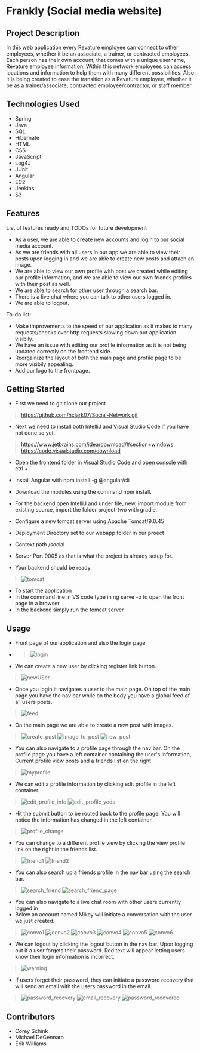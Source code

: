 # Frankly (Social media website)

## Project Description

In this web application every Revature employee can connect to other employees, whether it be an associate, a trainer, or contracted employees. Each person has their own account, that comes with a unique username, Revature employee information. Within this network employees can access locations and information to help them with many different possibilities. Also it is being created to ease the transition as a Revature employee, whether it be as a trainer/associate, contracted employee/contractor, or staff member.

## Technologies Used

* Spring
* Java
* SQL
* Hibernate
* HTML
* CSS
* JavaScript
* Log4J
* JUnit
* Angular
* EC2
* Jenkins
* S3

## Features

List of features ready and TODOs for future development
* As a user, we are able to create new accounts and login to our social media account.
* As we are friends with all users in our app we are able to view their posts upon logging in and we are able to create new posts and attach an image.
* We are able to view our own profile with post we created while editing our profile information, and we are able to view our own friends profiles with their post as well.
* We are able to search for other user through a search bar. 
* There is a live chat where you can talk to other users logged in.
* We are able to logout.

To-do list:
* Make improvements to the speed of our application as it makes to many requests/checks over http requests slowing down our application visibily. 
* We have an issue with editing our profile information as it is not being updated correctly on the frontend side.
* Reorgainize the layout of both the main page and profile page to be more visibily appealing. 
* Add our logo to the frontpage.

## Getting Started
   
* First we need to git clone our project
> https://github.com/hclark07/Social-Network.git

* Next we need to install both IntelliJ and Visual Studio Code if you have not done so yet.
> https://www.jetbrains.com/idea/download/#section=windows
> https://code.visualstudio.com/download

* Open the frontend folder in Visual Studio Code and open console with ctrl + ` 
* Install Angular with npm install -g @angular/cli
* Download the modules using the command npm install.

* For the backend open IntelliJ and under file, new, import module from existing source, import the folder project-two with gradle. 
* Configure a new tomcat server using Apache Tomcat/9.0.45
* Deployment Directory set to our webapp folder in our proect
* Context path /social
* Server Port 9005 as that is what the project is already setup for. 
* Your backend should be ready.
> ![tomcat](https://user-images.githubusercontent.com/69532931/115968051-a73c9500-a4ea-11eb-8cc4-f97bdf99655d.png)


* To start the application
* In the command line in VS code type in ng serve -o to open the front page in a browser
* In the backend simply run the tomcat server

## Usage

* Front page of our application and also the login page
* > ![login](https://user-images.githubusercontent.com/69532931/115947441-876e8800-a47c-11eb-87fb-b709c099aa72.png)

* We can create a new user by clicking register link button.
> ![newUSer](https://user-images.githubusercontent.com/69532931/115947462-9ce3b200-a47c-11eb-983c-ebde091578d0.png)

* Once you login it navigates a user to the main page. On top of the main page you have the nav bar while on the body you have a global feed of all users posts. 
> ![feed](https://user-images.githubusercontent.com/69532931/115947473-b1c04580-a47c-11eb-9f8b-0065d44d0b4c.png)

* On the main page we are able to create a new post with images.
> ![create_post](https://user-images.githubusercontent.com/69532931/115947491-d3213180-a47c-11eb-813a-67114bcc8528.png)
> ![image_to_post](https://user-images.githubusercontent.com/69532931/115947501-dc120300-a47c-11eb-915d-9303626870e1.png)
> ![new_post](https://user-images.githubusercontent.com/69532931/115947512-ee8c3c80-a47c-11eb-9064-290c8aba6da9.png)

* You can also navigate to a profile page through the nav bar. On the profile page you have a left container containing the user's information, Current profile view posts and a friends list on the right
> ![myprofile](https://user-images.githubusercontent.com/69532931/115947570-65c1d080-a47d-11eb-8b56-26e858818a97.png)

* We can edit a profile information by clicking edit profile in the left container. 
> ![edit_profile_info](https://user-images.githubusercontent.com/69532931/115947582-812cdb80-a47d-11eb-9de9-3e8d8f61555d.png)
> ![edit_profile_yoda](https://user-images.githubusercontent.com/69532931/115947592-9144bb00-a47d-11eb-9309-532de8da2f8f.png)

* Hit the submit button to be routed back to the profile page. You will notice the information has changed in the left container. 
> ![profile_change](https://user-images.githubusercontent.com/69532931/115947612-b20d1080-a47d-11eb-93d0-e23cdafa68b7.png)

* You can change to a different profile view by clicking the view profile link on the right in the friends list.
> ![friend1](https://user-images.githubusercontent.com/69532931/115947636-d832b080-a47d-11eb-991a-a6a6358c67a5.png)
> ![friend2](https://user-images.githubusercontent.com/69532931/115947637-da950a80-a47d-11eb-8826-147a372ba03a.png)

* You can also search up a friends profile in the nav bar using the search bar. 
> ![search_friend](https://user-images.githubusercontent.com/69532931/115947666-07492200-a47e-11eb-848d-7da4f61347b2.png)
> ![search_friend_page](https://user-images.githubusercontent.com/69532931/115947673-0f08c680-a47e-11eb-9751-39fba60e45da.png)

* You can also navigate to a live chat room with other users currently logged in
* Below an account named Mikey will initiate a conversation with the user we just created.
> ![convo1](https://user-images.githubusercontent.com/69532931/115968434-dc49e700-a4ec-11eb-8afe-781364bdd9cd.png)
> ![convo2](https://user-images.githubusercontent.com/69532931/115968437-e10e9b00-a4ec-11eb-8d9a-665570bcfb60.png)
> ![convo3](https://user-images.githubusercontent.com/69532931/115968441-e370f500-a4ec-11eb-9cff-0f4e1ce7dca0.png)
> ![convo4](https://user-images.githubusercontent.com/69532931/115968444-e5d34f00-a4ec-11eb-80bb-cb727b66255a.png)
> ![convo5](https://user-images.githubusercontent.com/69532931/115968447-e79d1280-a4ec-11eb-9d03-f71ae171b342.png)
> ![convo6](https://user-images.githubusercontent.com/69532931/115968448-e8ce3f80-a4ec-11eb-93f4-4f3c1ce705a8.png)


* We can logout by clicking the logout button in the nav bar. Upon logging out if a user forgets their password. Red text will appear letting users know their login information is incorrect. 
> ![warning](https://user-images.githubusercontent.com/69532931/115947765-cd2c5000-a47e-11eb-8a0b-c1d22da352bb.png)

* If users forget their password, they can initiate a password recovery that will send an email with the users password in the email.
> ![password_recovery](https://user-images.githubusercontent.com/69532931/115947795-ffd64880-a47e-11eb-87a2-7b8fb217e3b3.png)
> ![email_recovery](https://user-images.githubusercontent.com/69532931/115947797-05339300-a47f-11eb-937e-7b8552340427.png)
> ![password_recovered](https://user-images.githubusercontent.com/69532931/115947798-08c71a00-a47f-11eb-8c3c-7d09005754b2.png)

## Contributors

* Corey Schink
* Michael DeGennaro
* Erik Williams


